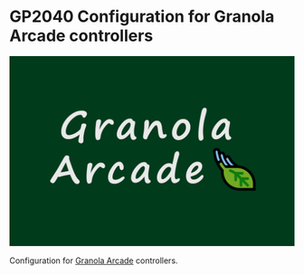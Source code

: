 # GP2040 Configuration for Granola Arcade controllers

![Granola Arcade Logo](assets/granola-logo.png)

Configuration for [Granola Arcade](https://granola.games) controllers.
